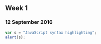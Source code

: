 ## Week 1
### 12 September 2016

```javascript
var s = "JavaScript syntax highlighting";
alert(s);
```
